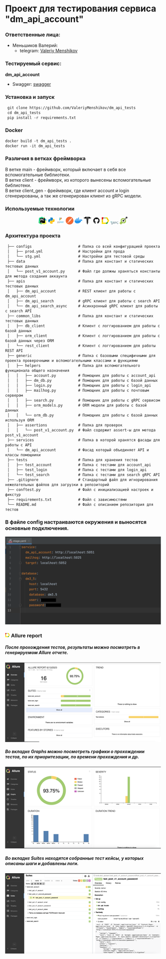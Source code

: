 # Проект для тестирования сервиса "dm_api_account"


### Ответственные лица:

* Меньшиков Валерий:
  * telegram: [Valeriy Menshikov](https://t.me/valeriy_menshikov)

  

### Тестируемый сервис:
**dm_api_account**
* Swagger: [swagger](http://5.63.153.31:5051/index.html?urls.primaryName=Account)


### Установка и запуск
```shell
 git clone https://github.com/ValeriyMenshikov/dm_api_tests
 cd dm_api_tests
 pip install -r requirements.txt
```

### Docker
```shell
docker build -t dm_api_tests . 
docker run -it dm_api_tests
```

### Различия в ветках фреймворка
В ветке main - фреймворк, который включает в себя все вспомогательные библиотеки.  
В ветке client - фреймворк, из которого вынесены вспомогательные библиотеки.  
В ветке client_gen - фреймворк, где клиент account и login сгенерированы, а так же сгенерирован клиент из gRPC модели.  

### Используемые технологии
<p  align="center">
  <code><img width="5%" title="Pycharm" src="images/logo_stacks/pycharm.png"></code>
  <code><img width="5%" title="Python" src="images/logo_stacks/python.png"></code>
  <code><img width="5%" title="Pytest" src="images/logo_stacks/pytest.png"></code>
  <code><img width="5%" title="Postman" src="images/logo_stacks/postman.png"></code>
  <code><img width="5%" title="Docker" src="images/logo_stacks/docker.png"></code>
  <code><img width="5%" title="Requests" src="images/logo_stacks/requests.png"></code>
  <code><img width="5%" title="GitHub" src="images/logo_stacks/github.png"></code>
  <code><img width="5%" title="Allure Report" src="images/logo_stacks/allure_report.png"></code>
  <code><img width="5%" title="gRPC" src="images/logo_stacks/grpc.png"></code>
  <code><img width="5%" title="OpenApi" src="images/logo_stacks/openapi.png"></code>
</p>

### Архитектура проекта

```
 ├── configs                     # Папка со всей конфигурацией проекта
 │   ├── prod.yml                # Настройки для прода
 │   └── stg.yml                 # Настройки для тестовой среды
 ├── data                        # Папка для констант и статических тестовых данных
 │   └── post_v1_account.py      # Файл где должны храняться константы для метода создания аккаунта
 ├── apis                        # Папка для констант и статических тестовых данных
 │   ├── dm_api_account          # REST клиент для работы с dm_api_account
 │   ├── dm_api_search           # gRPC клиент для работы с search API
 │   └── dm_api_search_async     # Асинхронный gRPC клиент для работы с search API
 ├── common_libs                 # Папка для констант и статических тестовых данных
 │   ├── db_client               # Клиент с логгированием для работы с базой данных
 │   ├── orm_client              # Клиент с логгированием для работы с базой данных через ORM
 │   └── rest_client             # Клиент с логгированием для работы REST API
 ├── generic                     # Папка с базовыми специфичными для проекта проверочными и вспомогательными классами и функциями
 │   ├── helpers                 # Папка для вспомогательного функционала общего назначения 
 │   │   ├── account.py          # Помощник для работы с account_api
 │   │   ├── dm_db.py            # Помощник для работы с базой данных
 │   │   ├── login.py            # Помощник для работы с login_api
 │   │   ├── mailhog.py          # Помощник для работы с почтовым сервером
 │   │   ├── search.py           # Помощник для работы с gRPC сервисом
 │   │   ├── orm_models.py       # ORM модели для работы с базой данных
 │   │   └── orm_db.py           # Помощник для работы с базой данных используя ORM
 │   ├── assertions              # Папка для проверок
 │   │   └── post_v1_account.py  # Файл содержит assert-ы для метода post_v1_account
 ├── services                    # Папка в которой хранятся фасады для работы с API
 │   └── dm_api_account          # Фасад который объединяет API и классы помощники
 ├── tests                       # Папка для хранения тестов
 │   ├── test_account            # Папка с тестами для account_api
 │   ├── test_login              # Папка с тестами для login_api
 │   └── test_search             # Папка с тестами для search gRPC API
 ├── .gitignore                  # Стандартный файл для игнорирования нежелательных файлов для загрузки в репозиторий
 ├── conftest.py                 # Файл с инициализацией настроек и фикстур
 ├── requirements.txt            # Файл с зависимостями
 └── README.md                   # Файл с описанием репозитория для тестов
```
### В файле config настраиваются окружения и выносятся основные подключения.
![This is an image](images/screenshots/config.png)



### <img width="3%" title="Allure Report" src="images/logo_stacks/allure_report.png"> Allure report
##### После прохождения тестов, результаты можно посмотреть в генерируемом Allure отчете.
![This is an image](images/screenshots/allure-report.png)

##### Во вкладке Graphs можно посмотреть графики о прохождении тестов, по их приоритезации, по времени прохождения и др.
![This is an image](images/screenshots/allure-graphs.png)

##### Во вкладке Suites находятся собранные тест кейсы, у которых описаны шаги и добавлены логи.
![This is an image](images/screenshots/allure-suites.png)


